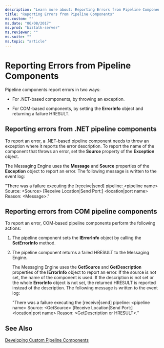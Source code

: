 ```yaml
---
description: "Learn more about: Reporting Errors from Pipeline Components"
title: "Reporting Errors from Pipeline Components"
ms.custom: ""
ms.date: "06/08/2017"
ms.prod: "biztalk-server"
ms.reviewer: ""
ms.suite: ""
ms.topic: "article"
---
```

# Reporting Errors from Pipeline Components
Pipeline components report errors in two ways:  
  
-   For .NET-based components, by throwing an exception.  
  
-   For COM-based components, by setting the **ErrorInfo** object and returning a failure HRESULT.  
  
## Reporting errors from .NET pipeline components  
 To report an error, a .NET-based pipeline component needs to throw an exception where it reports the error description. To report the name of the component that throws an error, set the **Source** property of the **Exception** object.  
  
 The Messaging Engine uses the **Message** and **Source** properties of the **Exception** object to report an error. The following message is written to the event log:  
  
 "There was a failure executing the [receive&#124;send] pipeline: \<pipeline name\> Source: \<Source\> [Receive Location&#124;Send Port:] \<location&#124;port name\> Reason: \<Message\>."  
  
## Reporting errors from COM pipeline components  
 To report an error, COM-based pipeline components perform the following actions:  
  
1. The pipeline component sets the **IErrorInfo** object by calling the **SetErrorInfo** method.  
  
2. The pipeline component returns a failed HRESULT to the Messaging Engine.  
  
   The Messaging Engine uses the **GetSource** and **GetDescription** properties of the **IErrorInfo** object to report an error. If the source is not set, the name of the component is used. If the description is not set or the whole **ErrorInfo** object is not set, the returned HRESULT is reported instead of the description. The following message is written to the event log:  
  
   "There was a failure executing the [receive&#124;send] pipeline: \<pipeline name\> Source: \<GetSource\> [Receive Location&#124;Send Port:] \<location&#124;port name\> Reason: \<GetDescription or HRESULT\>."  
  
## See Also  
 [Developing Custom Pipeline Components](../core/developing-custom-pipeline-components.md)
